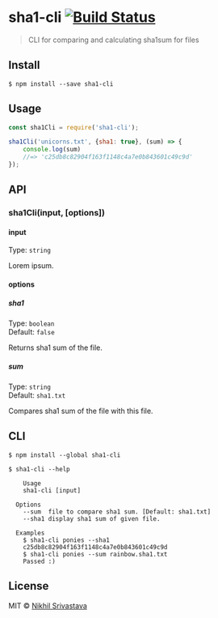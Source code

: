 # sha1-cli [![Build Status](https://travis-ci.org/niksrc/sha1-cli.svg?branch=master)](https://travis-ci.org/niksrc/sha1-cli)

> CLI for comparing and calculating sha1sum for files


## Install

```
$ npm install --save sha1-cli
```


## Usage

```js
const sha1Cli = require('sha1-cli');

sha1Cli('unicorns.txt', {sha1: true}, (sum) => {
	console.log(sum)
	//=> 'c25db8c82904f163f1148c4a7e0b843601c49c9d'
});
```


## API

### sha1Cli(input, [options])

#### input

Type: `string`

Lorem ipsum.

#### options

##### sha1

Type: `boolean`  
Default: `false`

Returns sha1 sum of the file.

##### sum

Type: `string`  
Default: `sha1.txt`

Compares sha1 sum of the file with this file.

## CLI

```
$ npm install --global sha1-cli
```

```
$ sha1-cli --help

	Usage
    sha1-cli [input]

  Options
    --sum  file to compare sha1 sum. [Default: sha1.txt]
    --sha1 display sha1 sum of given file.

  Examples
    $ sha1-cli ponies --sha1
    c25db8c82904f163f1148c4a7e0b843601c49c9d
    $ sha1-cli ponies --sum rainbow.sha1.txt
    Passed :)

```


## License

MIT © [Nikhil Srivastava](http://niksrc.github.io)
